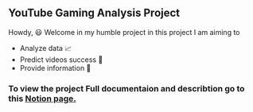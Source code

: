 ## YouTube Gaming Analysis Project

Howdy, 😃 Welcome in my humble project in this project I am aiming to

- Analyze data 📈
- Predict videos success 🔮
- Provide information 🎯

### To view the project Full documentaion and describtion go to this [Notion page.](https://attractive-collar-001.notion.site/YouTube-Gaming-Analysis-Project-974906f3694b4e65b3e6d3b39c1bf88d#d1ab6749b31648e292c7083bf2c09e87)
